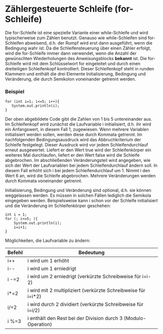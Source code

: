 # Zählergesteuerte Schleife (for-Schleife)

Die for-Schleife ist eine spezielle Variante einer while-Schleife und wird typischerweise zum Zählen benutzt. Genauso wie 
while-Schleifen sind for-Schleifen abweisend, d.h. der Rumpf wird erst dann ausgeführt, wenn die Bedingung wahr ist.
Da die Schleifensteuerung über einen Zähler erfolgt, wird die for-Schleife immer dann verwendet, wenn die Anzahl der 
gewünschten Wiederholungen des Anweisungsblocks **bekannt** ist. Die for-Schleife wird mit dem Schlüsselwort for 
eingeleitet und durch einen dreiteiligen Schleifenkopf kontrolliert. Dieser Schleifenkopf steht in runden Klammern und 
enthält die drei Elemente Initialisierung, Bedingung und Veränderung, die durch Semikolon voneinander getrennt werden.
### Beispiel
```
for (int i=1; i<=5; i++){
   System.out.println(i);
}
```
Der oben abgebildete Code gibt die Zahlen von 1 bis 5 untereinander aus. Im Schleifenkopf wird zunächst die 
Laufvariable i initialisiert, d.h. ihr wird ein Anfangswert, in diesem Fall 1, zugewiesen. Wenn mehrere Variablen 
initialisiert werden sollen, werden diese durch Kommata getrennt. Im nachfolgenden Bedingungsausdruck wird das 
Abbruchkriterium der  Schleife festgelegt. Dieser Ausdruck wird vor jedem Schleifendurchlauf erneut ausgewertet. 
Liefert er den Wert true wird der Schleifenkörper ein weiteres Mal durchlaufen, liefert er den Wert false wird die 
Schleife abgebrochen. Im abschließenden Veränderungsteil wird angegeben, wie sich der Wert der Laufvariablen bei jedem 
Schleifendurchlauf ändern soll. In diesem Fall erhöht sich i bei jedem Schleifendurchlauf um 1. Nimmt i den Wert 6 an, 
wird die Schleife abgebrochen. Mehrere Veränderungen werden durch Kommata voneinander getrennt.

Initialisierung, Bedingung und Veränderung sind optional, d.h. sie können weggelassen werden. Es müssen in solchen 
Fällen lediglich die Semikola eingegeben werden. Beispielsweise kann i schon vor der Schleife initialisiert und die 
Veränderung im Schleifenkörper geschehen:
```
int i = 1;
for (; i<=5; ){
	System.out.println(i);
	i=i+1;
}
```

Möglichkeiten, die Laufvariable zu ändern:

|Befehl| Bedeutung|
|------|------|
|i++| i wird um 1 erhöht|
|i--| i wird um 1 erniedrigt|
|i -=2| i wird um 2 erniedrigt (verkürzte Schreibweise für i=i-2)|
|i*=2| i wird mit 2 multipliziert (verkürzte Schreibweise für i=i*2)|
|i/=2| i wird durch 2 dividiert (verkürzte Schreibweise für i=i/2)|
|i %=3| i enthält den Rest bei der Division durch 3 (Modulo-Operation)|

